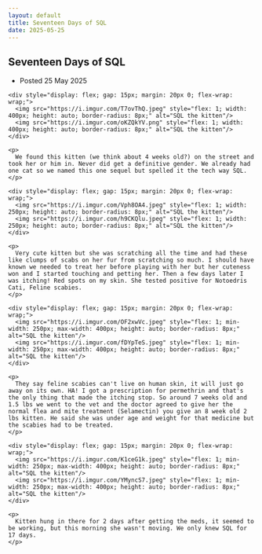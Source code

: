 ```yaml
---
layout: default
title: Seventeen Days of SQL
date: 2025-05-25
---
```


<main id="main" tabindex="-1">
  <article>
    <h1 class="title">
      <span role="text">
        Seventeen Days of SQL
      </span>
    </h1>
    <ul class="dot_list meta">
      <li>
        Posted <time datetime="2025-05-25">
          25 May 2025
        </time>
      </li>
    </ul>

    <div style="display: flex; gap: 15px; margin: 20px 0; flex-wrap: wrap;">
      <img src="https://i.imgur.com/T7ovThQ.jpeg" style="flex: 1; width: 400px; height: auto; border-radius: 8px;" alt="SQL the kitten"/>
      <img src="https://i.imgur.com/oKZQkYV.png" style="flex: 1; width: 400px; height: auto; border-radius: 8px;" alt="SQL the kitten"/>
    </div>

    <p>
      We found this kitten (we think about 4 weeks old?) on the street and took her or him in. Never did get a definitive gender. We already had one cat so we named this one sequel but spelled it the tech way SQL.
    </p>

    <div style="display: flex; gap: 15px; margin: 20px 0; flex-wrap: wrap;">
      <img src="https://i.imgur.com/Vph8OA4.jpeg" style="flex: 1; width: 250px; height: auto; border-radius: 8px;" alt="SQL the kitten"/>
      <img src="https://i.imgur.com/h9CKQlu.jpeg" style="flex: 1; width: 250px; height: auto; border-radius: 8px;" alt="SQL the kitten"/>
    </div>

    <p>
      Very cute kitten but she was scratching all the time and had these like clumps of scabs on her fur from scratching so much. I should have known we needed to treat her before playing with her but her cuteness won and I started touching and petting her. Then a few days later I was itching! Red spots on my skin. She tested positive for Notoedris Cati, Feline scabies.
    </p>

    <div style="display: flex; gap: 15px; margin: 20px 0; flex-wrap: wrap;">
      <img src="https://i.imgur.com/OF2xwVc.jpeg" style="flex: 1; min-width: 250px; max-width: 400px; height: auto; border-radius: 8px;" alt="SQL the kitten"/>
      <img src="https://i.imgur.com/fDYpTeS.jpeg" style="flex: 1; min-width: 250px; max-width: 400px; height: auto; border-radius: 8px;" alt="SQL the kitten"/>
    </div>

    <p>
      They say feline scabies can't live on human skin, it will just go away on its own. HA! I got a prescription for permethrin and that's the only thing that made the itching stop. So around 7 weeks old and 1.5 lbs we went to the vet and the doctor agreed to give her the normal flea and mite treatment (Selamectin) you give an 8 week old 2 lbs kitten. He said she was under age and weight for that medicine but the scabies had to be treated.
    </p>

    <div style="display: flex; gap: 15px; margin: 20px 0; flex-wrap: wrap;">
      <img src="https://i.imgur.com/K1ceG1k.jpeg" style="flex: 1; min-width: 250px; max-width: 400px; height: auto; border-radius: 8px;" alt="SQL the kitten"/>
      <img src="https://i.imgur.com/YMyncS7.jpeg" style="flex: 1; min-width: 250px; max-width: 400px; height: auto; border-radius: 8px;" alt="SQL the kitten"/>
    </div>

    <p>
      Kitten hung in there for 2 days after getting the meds, it seemed to be working, but this morning she wasn't moving. We only knew SQL for 17 days.
    </p>
      
  </article>
</main>
